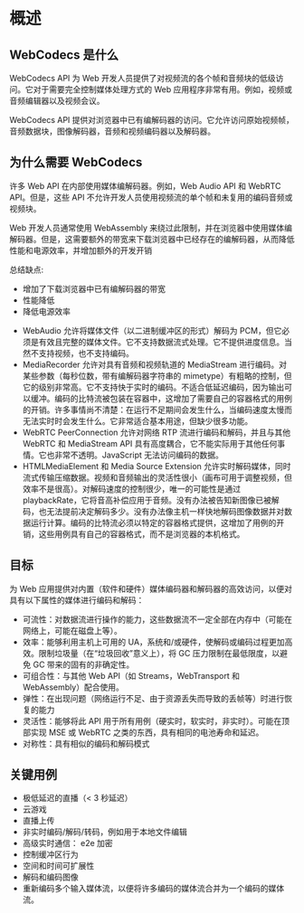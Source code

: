 # 概述

## WebCodecs 是什么

WebCodecs API 为 Web 开发人员提供了对视频流的各个帧和音频块的低级访问。它对于需要完全控制媒体处理方式的 Web 应用程序非常有用。例如，视频或音频编辑器以及视频会议。

WebCodecs API 提供对浏览器中已有编解码器的访问。它允许访问原始视频帧，音频数据块，图像解码器，音频和视频编码器以及解码器。

## 为什么需要 WebCodecs

许多 Web API 在内部使用媒体编解码器。例如，Web Audio API 和 WebRTC API。但是，这些 API 不允许开发人员使用视频流的单个帧和未复用的编码音频或视频块。

Web 开发人员通常使用 WebAssembly 来绕过此限制，并在浏览器中使用媒体编解码器。但是，这需要额外的带宽来下载浏览器中已经存在的编解码器，从而降低性能和电源效率，并增加额外的开发开销

总结缺点:

- 增加了下载浏览器中已有编解码器的带宽
- 性能降低
- 降低电源效率

* WebAudio 允许将媒体文件（以二进制缓冲区的形式）解码为 PCM，但它必须是有效且完整的媒体文件。它不支持数据流式处理。它不提供进度信息。当然不支持视频，也不支持编码。
* MediaRecorder 允许对具有音频和视频轨道的 MediaStream 进行编码。对某些参数（每秒位数，带有编解码器字符串的 mimetype）有粗略的控制，但它的级别非常高。它不支持快于实时的编码。不适合低延迟编码，因为输出可以缓冲。编码的比特流被包装在容器中，这增加了需要自己的容器格式的用例的开销。许多事情尚不清楚：在运行不足期间会发生什么，当编码速度太慢而无法实时时会发生什么。它非常适合基本用途，但缺少很多功能。
* WebRTC PeerConnection 允许对网络 RTP 流进行编码和解码，并且与其他 WebRTC 和 MediaStream API 具有高度耦合，它不能实际用于其他任何事情。它也非常不透明。JavaScript 无法访问编码的数据。
* HTMLMediaElement 和 Media Source Extension 允许实时解码媒体，同时流式传输压缩数据。视频和音频输出的灵活性很小（画布可用于调整视频，但效率不是很高）。对解码速度的控制很少，唯一的可能性是通过 playbackRate，它将音高补偿应用于音频。没有办法被告知新图像已被解码，也无法提前决定解码多少。没有办法像主机一样快地解码图像数据并对数据运行计算。编码的比特流必须以特定的容器格式提供，这增加了用例的开销，这些用例具有自己的容器格式，而不是浏览器的本机格式。

## 目标

为 Web 应用提供对内置（软件和硬件）媒体编码器和解码器的高效访问，以便对具有以下属性的媒体进行编码和解码：

- 可流性：对数据流进行操作的能力，这些数据流不一定全部在内存中（可能在网络上，可能在磁盘上等）。
- 效率：能够利用主机上可用的 UA，系统和/或硬件，使解码或编码过程更加高效。限制垃圾量（在“垃圾回收”意义上），将 GC 压力限制在最低限度，以避免 GC 带来的固有的非确定性。
- 可组合性：与其他 Web API（如 Streams，WebTransport 和 WebAssembly）配合使用。
- 弹性：在出现问题（网络运行不足、由于资源丢失而导致的丢帧等）时进行恢复的能力
- 灵活性：能够将此 API 用于所有用例（硬实时，软实时，非实时）。可能在顶部实现 MSE 或 WebRTC 之类的东西，具有相同的电池寿命和延迟。
- 对称性：具有相似的编码和解码模式

## 关键用例

- 极低延迟的直播（< 3 秒延迟）
- 云游戏
- 直播上传
- 非实时编码/解码/转码，例如用于本地文件编辑
- 高级实时通信：
  e2e 加密
- 控制缓冲区行为
- 空间和时间可扩展性
- 解码和编码图像
- 重新编码多个输入媒体流，以便将许多编码的媒体流合并为一个编码的媒体流。
